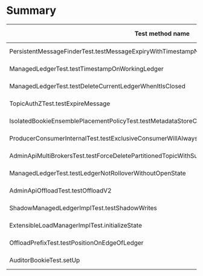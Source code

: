 # Summary

Test method name | Failures | Report | Search issues | Create issue | Fixed by |
---------------- | -------- | ------ | ------------- | ------------ | -------- |
PersistentMessageFinderTest.testMessageExpiryWithTimestampNonRecoverableException | 4 | [Report](./org.apache.pulsar.broker.service.PersistentMessageFinderTest.testMessageExpiryWithTimestampNonRecoverableException.md) | [Issues](https://github.com/apache/pulsar/issues?q=PersistentMessageFinderTest%20testMessageExpiryWithTimestampNonRecoverableException) | [Create issue](https://github.com/apache/pulsar/issues/new?labels=area/test,type/flaky-tests&title=Flaky-test%3A+PersistentMessageFinderTest.testMessageExpiryWithTimestampNonRecoverableException&body=%0A%23%23%23+Search+before+asking%0A%0A-+%5BX%5D+I+searched+in+the+%5Bissues%5D%28https%3A%2F%2Fgithub.com%2Fapache%2Fpulsar%2Fissues%29+and+found+nothing+similar.%0A%0A%23%23%23+Example+failures%0A%0A-+%5B2024-04-04T06%3A22%3A34.2691875Z%5D%28https%3A%2F%2Fgithub.com%2Fapache%2Fpulsar%2Factions%2Fruns%2F8549984564%2Fjob%2F23426500684%23step%3A11%3A771%29+%0A-+%5B2024-04-02T06%3A21%3A21.8183053Z%5D%28https%3A%2F%2Fgithub.com%2Fapache%2Fpulsar%2Factions%2Fruns%2F8518135528%2Fjob%2F23330069322%23step%3A11%3A771%29+%0A-+%5B2024-03-30T06%3A21%3A36.9466604Z%5D%28https%3A%2F%2Fgithub.com%2Fapache%2Fpulsar%2Factions%2Fruns%2F8488793612%2Fjob%2F23258342655%23step%3A11%3A771%29+%0A%0A%0A%23%23%23+Exception+stacktrace%0A%0A%60%60%60%0Ajava.lang.AssertionError%3A+expected+%5B5%5D+but+found+%5B6%5D%0A%09at+org.testng.Assert.fail%28Assert.java%3A110%29%0A%09at+org.testng.Assert.failNotEquals%28Assert.java%3A1577%29%0A%09at+org.testng.Assert.assertEqualsImpl%28Assert.java%3A149%29%0A%09at+org.testng.Assert.assertEquals%28Assert.java%3A131%29%0A%09at+org.testng.Assert.assertEquals%28Assert.java%3A1418%29%0A%09at+org.testng.Assert.assertEquals%28Assert.java%3A1382%29%0A%09at+org.testng.Assert.assertEquals%28Assert.java%3A1428%29%0A%09at+org.apache.pulsar.broker.service.PersistentMessageFinderTest.testMessageExpiryWithTimestampNonRecoverableException%28PersistentMessageFinderTest.java%3A409%29%0A%09at+java.base%2Fjdk.internal.reflect.DirectMethodHandleAccessor.invoke%28DirectMethodHandleAccessor.java%3A103%29%0A%09at+java.base%2Fjava.lang.reflect.Method.invoke%28Method.java%3A580%29%0A%09at+org.testng.internal.invokers.MethodInvocationHelper.invokeMethod%28MethodInvocationHelper.java%3A139%29%0A%09at+org.testng.internal.invokers.InvokeMethodRunnable.runOne%28InvokeMethodRunnable.java%3A47%29%0A%09at+org.testng.internal.invokers.InvokeMethodRunnable.call%28InvokeMethodRunnable.java%3A76%29%0A%09at+org.testng.internal.invokers.InvokeMethodRunnable.call%28InvokeMethodRunnable.java%3A11%29%0A%09at+java.base%2Fjava.util.concurrent.FutureTask.run%28FutureTask.java%3A317%29%0A%09at+java.base%2Fjava.util.concurrent.ThreadPoolExecutor.runWorker%28ThreadPoolExecutor.java%3A1144%29%0A%09at+java.base%2Fjava.util.concurrent.ThreadPoolExecutor%24Worker.run%28ThreadPoolExecutor.java%3A642%29%0A%09at+java.base%2Fjava.lang.Thread.run%28Thread.java%3A1583%29%0A%60%60%60%0A%0A%0A%23%23%23+Are+you+willing+to+submit+a+PR%3F%0A%0A-+%5B+%5D+I%27m+willing+to+submit+a+PR%21%0A) | |
ManagedLedgerTest.testTimestampOnWorkingLedger | 1 | [Report](./org.apache.bookkeeper.mledger.impl.ManagedLedgerTest.testTimestampOnWorkingLedger.md) | [Issues](https://github.com/apache/pulsar/issues?q=ManagedLedgerTest%20testTimestampOnWorkingLedger) | [Create issue](https://github.com/apache/pulsar/issues/new?labels=area/test,type/flaky-tests&title=Flaky-test%3A+ManagedLedgerTest.testTimestampOnWorkingLedger&body=%0A%23%23%23+Search+before+asking%0A%0A-+%5BX%5D+I+searched+in+the+%5Bissues%5D%28https%3A%2F%2Fgithub.com%2Fapache%2Fpulsar%2Fissues%29+and+found+nothing+similar.%0A%0A%23%23%23+Example+failures%0A%0A-+%5B2024-03-31T12%3A47%3A05.5836051Z%5D%28https%3A%2F%2Fgithub.com%2Fapache%2Fpulsar%2Factions%2Fruns%2F8498023953%2Fjob%2F23277488610%23step%3A11%3A111%29+%0A%0A%0A%23%23%23+Exception+stacktrace%0A%0A%60%60%60%0Ajava.lang.AssertionError%3A+well+closed+LedgerInfo+should+set+a+timestamp+%3E+0+expected+%5Btrue%5D+but+found+%5Bfalse%5D%0A%09at+org.testng.Assert.fail%28Assert.java%3A110%29%0A%09at+org.testng.Assert.failNotEquals%28Assert.java%3A1577%29%0A%09at+org.testng.Assert.assertTrue%28Assert.java%3A56%29%0A%09at+org.apache.bookkeeper.mledger.impl.ManagedLedgerTest.testTimestampOnWorkingLedger%28ManagedLedgerTest.java%3A2486%29%0A%09at+java.base%2Fjdk.internal.reflect.NativeMethodAccessorImpl.invoke0%28Native+Method%29%0A%09at+java.base%2Fjdk.internal.reflect.NativeMethodAccessorImpl.invoke%28NativeMethodAccessorImpl.java%3A77%29%0A%09at+java.base%2Fjdk.internal.reflect.DelegatingMethodAccessorImpl.invoke%28DelegatingMethodAccessorImpl.java%3A43%29%0A%09at+java.base%2Fjava.lang.reflect.Method.invoke%28Method.java%3A568%29%0A%09at+org.testng.internal.invokers.MethodInvocationHelper.invokeMethod%28MethodInvocationHelper.java%3A139%29%0A%09at+org.testng.internal.invokers.InvokeMethodRunnable.runOne%28InvokeMethodRunnable.java%3A47%29%0A%09at+org.testng.internal.invokers.InvokeMethodRunnable.call%28InvokeMethodRunnable.java%3A76%29%0A%09at+org.testng.internal.invokers.InvokeMethodRunnable.call%28InvokeMethodRunnable.java%3A11%29%0A%09at+java.base%2Fjava.util.concurrent.FutureTask.run%28FutureTask.java%3A264%29%0A%09at+java.base%2Fjava.util.concurrent.ThreadPoolExecutor.runWorker%28ThreadPoolExecutor.java%3A1136%29%0A%09at+java.base%2Fjava.util.concurrent.ThreadPoolExecutor%24Worker.run%28ThreadPoolExecutor.java%3A635%29%0A%09at+java.base%2Fjava.lang.Thread.run%28Thread.java%3A840%29%0A%60%60%60%0A%0A%0A%23%23%23+Are+you+willing+to+submit+a+PR%3F%0A%0A-+%5B+%5D+I%27m+willing+to+submit+a+PR%21%0A) | |
ManagedLedgerTest.testDeleteCurrentLedgerWhenItIsClosed | 1 | [Report](./org.apache.bookkeeper.mledger.impl.ManagedLedgerTest.testDeleteCurrentLedgerWhenItIsClosed.md) | [Issues](https://github.com/apache/pulsar/issues?q=ManagedLedgerTest%20testDeleteCurrentLedgerWhenItIsClosed) | [Create issue](https://github.com/apache/pulsar/issues/new?labels=area/test,type/flaky-tests&title=Flaky-test%3A+ManagedLedgerTest.testDeleteCurrentLedgerWhenItIsClosed&body=%0A%23%23%23+Search+before+asking%0A%0A-+%5BX%5D+I+searched+in+the+%5Bissues%5D%28https%3A%2F%2Fgithub.com%2Fapache%2Fpulsar%2Fissues%29+and+found+nothing+similar.%0A%0A%23%23%23+Example+failures%0A%0A-+%5B2024-04-04T06%3A35%3A44.9708339Z%5D%28https%3A%2F%2Fgithub.com%2Fapache%2Fpulsar%2Factions%2Fruns%2F8549984564%2Fjob%2F23426500397%23step%3A11%3A92%29+%0A%0A%0A%23%23%23+Exception+stacktrace%0A%0A%60%60%60%0Aorg.awaitility.core.ConditionTimeoutException%3A+Assertion+condition+expected+%5B1%5D+but+found+%5B2%5D+within+10+seconds.%0A%09at+org.awaitility.core.ConditionAwaiter.await%28ConditionAwaiter.java%3A167%29%0A%09at+org.awaitility.core.AssertionCondition.await%28AssertionCondition.java%3A119%29%0A%09at+org.awaitility.core.AssertionCondition.await%28AssertionCondition.java%3A31%29%0A%09at+org.awaitility.core.ConditionFactory.until%28ConditionFactory.java%3A985%29%0A%09at+org.awaitility.core.ConditionFactory.untilAsserted%28ConditionFactory.java%3A769%29%0A%09at+org.apache.bookkeeper.mledger.impl.ManagedLedgerTest.testDeleteCurrentLedgerWhenItIsClosed%28ManagedLedgerTest.java%3A4317%29%0A%09at+java.base%2Fjdk.internal.reflect.DirectMethodHandleAccessor.invoke%28DirectMethodHandleAccessor.java%3A103%29%0A%09at+java.base%2Fjava.lang.reflect.Method.invoke%28Method.java%3A580%29%0A%09at+org.testng.internal.invokers.MethodInvocationHelper.invokeMethod%28MethodInvocationHelper.java%3A139%29%0A%09at+org.testng.internal.invokers.InvokeMethodRunnable.runOne%28InvokeMethodRunnable.java%3A47%29%0A%09at+org.testng.internal.invokers.InvokeMethodRunnable.call%28InvokeMethodRunnable.java%3A76%29%0A%09at+org.testng.internal.invokers.InvokeMethodRunnable.call%28InvokeMethodRunnable.java%3A11%29%0A%09at+java.base%2Fjava.util.concurrent.FutureTask.run%28FutureTask.java%3A317%29%0A%09at+java.base%2Fjava.util.concurrent.ThreadPoolExecutor.runWorker%28ThreadPoolExecutor.java%3A1144%29%0A%09at+java.base%2Fjava.util.concurrent.ThreadPoolExecutor%24Worker.run%28ThreadPoolExecutor.java%3A642%29%0A%09at+java.base%2Fjava.lang.Thread.run%28Thread.java%3A1583%29%0ACaused+by%3A+java.lang.AssertionError%3A+expected+%5B1%5D+but+found+%5B2%5D%0A%09at+org.testng.Assert.fail%28Assert.java%3A110%29%0A%09at+org.testng.Assert.failNotEquals%28Assert.java%3A1577%29%0A%09at+org.testng.Assert.assertEqualsImpl%28Assert.java%3A149%29%0A%09at+org.testng.Assert.assertEquals%28Assert.java%3A131%29%0A%09at+org.testng.Assert.assertEquals%28Assert.java%3A1418%29%0A%09at+org.testng.Assert.assertEquals%28Assert.java%3A1382%29%0A%09at+org.testng.Assert.assertEquals%28Assert.java%3A1428%29%0A%09at+org.apache.bookkeeper.mledger.impl.ManagedLedgerTest.lambda%24testDeleteCurrentLedgerWhenItIsClosed%2451%28ManagedLedgerTest.java%3A4319%29%0A%09at+org.awaitility.core.AssertionCondition.lambda%24new%240%28AssertionCondition.java%3A53%29%0A%09at+org.awaitility.core.ConditionAwaiter%24ConditionPoller.call%28ConditionAwaiter.java%3A248%29%0A%09at+org.awaitility.core.ConditionAwaiter%24ConditionPoller.call%28ConditionAwaiter.java%3A235%29%0A%09...+4+more%0A%60%60%60%0A%0A%0A%23%23%23+Are+you+willing+to+submit+a+PR%3F%0A%0A-+%5B+%5D+I%27m+willing+to+submit+a+PR%21%0A) | |
TopicAuthZTest.testExpireMessage | 1 | [Report](./org.apache.pulsar.broker.admin.TopicAuthZTest.testExpireMessage.md) | [Issues](https://github.com/apache/pulsar/issues?q=TopicAuthZTest%20testExpireMessage) | [Create issue](https://github.com/apache/pulsar/issues/new?labels=area/test,type/flaky-tests&title=Flaky-test%3A+TopicAuthZTest.testExpireMessage&body=%0A%23%23%23+Search+before+asking%0A%0A-+%5BX%5D+I+searched+in+the+%5Bissues%5D%28https%3A%2F%2Fgithub.com%2Fapache%2Fpulsar%2Fissues%29+and+found+nothing+similar.%0A%0A%23%23%23+Example+failures%0A%0A-+%5B2024-04-04T06%3A16%3A51.6352356Z%5D%28https%3A%2F%2Fgithub.com%2Fapache%2Fpulsar%2Factions%2Fruns%2F8549984564%2Fjob%2F23426500965%23step%3A11%3A797%29+%0A%0A%0A%23%23%23+Exception+stacktrace%0A%0A%60%60%60%0Aorg.apache.pulsar.client.admin.PulsarAdminException%24ConflictException%3A+Expire+message+by+timestamp+not+issued+on+topic+persistent%3A%2F%2Fpublic%2Fdefault%2F7cea6997-c676-46bb-9b21-9892d7ade56f-partition-0+for+subscription+test-sub+due+to+ongoing+message+expiration+not+finished+or+subscription+almost+catch++up.+If+it%27s+performed+on+a+partitioned+topic+operation+might+succeeded+on+other+partitions%2C+please+check+stats+of+individual+partition.%0A%09at+org.apache.pulsar.client.admin.PulsarAdminException.wrap%28PulsarAdminException.java%3A252%29%0A%09at+org.apache.pulsar.client.admin.internal.BaseResource.sync%28BaseResource.java%3A352%29%0A%09at+org.apache.pulsar.client.admin.internal.TopicsImpl.expireMessages%28TopicsImpl.java%3A828%29%0A%09at+org.apache.pulsar.broker.admin.TopicAuthZTest.testExpireMessage%28TopicAuthZTest.java%3A1019%29%0A%09at+java.base%2Fjdk.internal.reflect.DirectMethodHandleAccessor.invoke%28DirectMethodHandleAccessor.java%3A103%29%0A%09at+java.base%2Fjava.lang.reflect.Method.invoke%28Method.java%3A580%29%0A%09at+org.testng.internal.invokers.MethodInvocationHelper.invokeMethod%28MethodInvocationHelper.java%3A139%29%0A%09at+org.testng.internal.invokers.InvokeMethodRunnable.runOne%28InvokeMethodRunnable.java%3A47%29%0A%09at+org.testng.internal.invokers.InvokeMethodRunnable.call%28InvokeMethodRunnable.java%3A76%29%0A%09at+org.testng.internal.invokers.InvokeMethodRunnable.call%28InvokeMethodRunnable.java%3A11%29%0A%09at+java.base%2Fjava.util.concurrent.FutureTask.run%28FutureTask.java%3A317%29%0A%09at+java.base%2Fjava.util.concurrent.ThreadPoolExecutor.runWorker%28ThreadPoolExecutor.java%3A1144%29%0A%09at+java.base%2Fjava.util.concurrent.ThreadPoolExecutor%24Worker.run%28ThreadPoolExecutor.java%3A642%29%0A%09at+java.base%2Fjava.lang.Thread.run%28Thread.java%3A1583%29%0A%09Suppressed%3A+org.apache.pulsar.client.admin.PulsarAdminException%24ConflictException%3A+Expire+message+by+timestamp+not+issued+on+topic+persistent%3A%2F%2Fpublic%2Fdefault%2F7cea6997-c676-46bb-9b21-9892d7ade56f-partition-0+for+subscription+test-sub+due+to+ongoing+message+expiration+not+finished+or+subscription+almost+catch++up.+If+it%27s+performed+on+a+partitioned+topic+operation+might+succeeded+on+other+partitions%2C+please+check+stats+of+individual+partition.%0A%09%09at+org.apache.pulsar.client.admin.internal.BaseResource.getApiException%28BaseResource.java%3A287%29%0A%09%09at+org.apache.pulsar.client.admin.internal.BaseResource%242.failed%28BaseResource.java%3A168%29%0A%09%09at+org.glassfish.jersey.client.JerseyInvocation%241.failed%28JerseyInvocation.java%3A882%29%0A%09%09at+org.glassfish.jersey.client.JerseyInvocation%241.completed%28JerseyInvocation.java%3A863%29%0A%09%09at+org.glassfish.jersey.client.ClientRuntime.processResponse%28ClientRuntime.java%3A232%29%0A%09%09at+org.glassfish.jersey.client.ClientRuntime.access%24200%28ClientRuntime.java%3A62%29%0A%09%09at+org.glassfish.jersey.client.ClientRuntime%242.lambda%24response%240%28ClientRuntime.java%3A176%29%0A%09%09at+org.glassfish.jersey.internal.Errors%241.call%28Errors.java%3A248%29%0A%09%09at+org.glassfish.jersey.internal.Errors%241.call%28Errors.java%3A244%29%0A%09%09at+org.glassfish.jersey.internal.Errors.process%28Errors.java%3A292%29%0A%09%09at+org.glassfish.jersey.internal.Errors.process%28Errors.java%3A274%29%0A%09%09at+org.glassfish.jersey.internal.Errors.process%28Errors.java%3A244%29%0A%09%09at+org.glassfish.jersey.process.internal.RequestScope.runInScope%28RequestScope.java%3A288%29%0A%09%09at+org.glassfish.jersey.client.ClientRuntime%242.response%28ClientRuntime.java%3A176%29%0A%60%60%60%0A%0A%0A%23%23%23+Are+you+willing+to+submit+a+PR%3F%0A%0A-+%5B+%5D+I%27m+willing+to+submit+a+PR%21%0A) | |
IsolatedBookieEnsemblePlacementPolicyTest.testMetadataStoreCases | 1 | [Report](./org.apache.pulsar.bookie.rackawareness.IsolatedBookieEnsemblePlacementPolicyTest.testMetadataStoreCases.md) | [Issues](https://github.com/apache/pulsar/issues?q=IsolatedBookieEnsemblePlacementPolicyTest%20testMetadataStoreCases) | [Create issue](https://github.com/apache/pulsar/issues/new?labels=area/test,type/flaky-tests&title=Flaky-test%3A+IsolatedBookieEnsemblePlacementPolicyTest.testMetadataStoreCases&body=%0A%23%23%23+Search+before+asking%0A%0A-+%5BX%5D+I+searched+in+the+%5Bissues%5D%28https%3A%2F%2Fgithub.com%2Fapache%2Fpulsar%2Fissues%29+and+found+nothing+similar.%0A%0A%23%23%23+Example+failures%0A%0A-+%5B2024-03-30T06%3A19%3A38.8106228Z%5D%28https%3A%2F%2Fgithub.com%2Fapache%2Fpulsar%2Factions%2Fruns%2F8488793612%2Fjob%2F23258342470%23step%3A11%3A3477%29+%0A%0A%0A%23%23%23+Exception+stacktrace%0A%0A%60%60%60%0Ajava.lang.AssertionError%3A+expected+%5Btrue%5D+but+found+%5Bfalse%5D%0A%09at+org.testng.Assert.fail%28Assert.java%3A110%29%0A%09at+org.testng.Assert.failNotEquals%28Assert.java%3A1577%29%0A%09at+org.testng.Assert.assertTrue%28Assert.java%3A56%29%0A%09at+org.testng.Assert.assertTrue%28Assert.java%3A66%29%0A%09at+org.apache.pulsar.bookie.rackawareness.IsolatedBookieEnsemblePlacementPolicyTest.testMetadataStoreCases%28IsolatedBookieEnsemblePlacementPolicyTest.java%3A229%29%0A%09at+java.base%2Fjdk.internal.reflect.DirectMethodHandleAccessor.invoke%28DirectMethodHandleAccessor.java%3A103%29%0A%09at+java.base%2Fjava.lang.reflect.Method.invoke%28Method.java%3A580%29%0A%09at+org.testng.internal.invokers.MethodInvocationHelper.invokeMethod%28MethodInvocationHelper.java%3A139%29%0A%09at+org.testng.internal.invokers.InvokeMethodRunnable.runOne%28InvokeMethodRunnable.java%3A47%29%0A%09at+org.testng.internal.invokers.InvokeMethodRunnable.call%28InvokeMethodRunnable.java%3A76%29%0A%09at+org.testng.internal.invokers.InvokeMethodRunnable.call%28InvokeMethodRunnable.java%3A11%29%0A%09at+java.base%2Fjava.util.concurrent.FutureTask.run%28FutureTask.java%3A317%29%0A%09at+java.base%2Fjava.util.concurrent.ThreadPoolExecutor.runWorker%28ThreadPoolExecutor.java%3A1144%29%0A%09at+java.base%2Fjava.util.concurrent.ThreadPoolExecutor%24Worker.run%28ThreadPoolExecutor.java%3A642%29%0A%09at+java.base%2Fjava.lang.Thread.run%28Thread.java%3A1583%29%0A%60%60%60%0A%0A%0A%23%23%23+Are+you+willing+to+submit+a+PR%3F%0A%0A-+%5B+%5D+I%27m+willing+to+submit+a+PR%21%0A) | |
ProducerConsumerInternalTest.testExclusiveConsumerWillAlwaysRetryEvenIfReceivedConsumerBusyError | 1 | [Report](./org.apache.pulsar.client.impl.ProducerConsumerInternalTest.testExclusiveConsumerWillAlwaysRetryEvenIfReceivedConsumerBusyError.md) | [Issues](https://github.com/apache/pulsar/issues?q=ProducerConsumerInternalTest%20testExclusiveConsumerWillAlwaysRetryEvenIfReceivedConsumerBusyError) | [Create issue](https://github.com/apache/pulsar/issues/new?labels=area/test,type/flaky-tests&title=Flaky-test%3A+ProducerConsumerInternalTest.testExclusiveConsumerWillAlwaysRetryEvenIfReceivedConsumerBusyError&body=%0A%23%23%23+Search+before+asking%0A%0A-+%5BX%5D+I+searched+in+the+%5Bissues%5D%28https%3A%2F%2Fgithub.com%2Fapache%2Fpulsar%2Fissues%29+and+found+nothing+similar.%0A%0A%23%23%23+Example+failures%0A%0A-+%5B2024-04-01T12%3A34%3A20.9554476Z%5D%28https%3A%2F%2Fgithub.com%2Fapache%2Fpulsar%2Factions%2Fruns%2F8507839105%2Fjob%2F23300726996%23step%3A11%3A1417%29+%0A%0A%0A%23%23%23+Exception+stacktrace%0A%0A%60%60%60%0Aorg.awaitility.core.ConditionTimeoutException%3A+Assertion+condition+defined+as+a+org.apache.pulsar.client.impl.ProducerConsumerInternalTest+expected+%5BReady%5D+but+found+%5BConnecting%5D+within+10+seconds.%0A%09at+org.awaitility.core.ConditionAwaiter.await%28ConditionAwaiter.java%3A167%29%0A%09at+org.awaitility.core.AssertionCondition.await%28AssertionCondition.java%3A119%29%0A%09at+org.awaitility.core.AssertionCondition.await%28AssertionCondition.java%3A31%29%0A%09at+org.awaitility.core.ConditionFactory.until%28ConditionFactory.java%3A985%29%0A%09at+org.awaitility.core.ConditionFactory.untilAsserted%28ConditionFactory.java%3A769%29%0A%09at+org.apache.pulsar.client.impl.ProducerConsumerInternalTest.testExclusiveConsumerWillAlwaysRetryEvenIfReceivedConsumerBusyError%28ProducerConsumerInternalTest.java%3A153%29%0A%09at+java.base%2Fjdk.internal.reflect.NativeMethodAccessorImpl.invoke0%28Native+Method%29%0A%09at+java.base%2Fjdk.internal.reflect.NativeMethodAccessorImpl.invoke%28NativeMethodAccessorImpl.java%3A77%29%0A%09at+java.base%2Fjdk.internal.reflect.DelegatingMethodAccessorImpl.invoke%28DelegatingMethodAccessorImpl.java%3A43%29%0A%09at+java.base%2Fjava.lang.reflect.Method.invoke%28Method.java%3A568%29%0A%09at+org.testng.internal.invokers.MethodInvocationHelper.invokeMethod%28MethodInvocationHelper.java%3A139%29%0A%09at+org.testng.internal.invokers.InvokeMethodRunnable.runOne%28InvokeMethodRunnable.java%3A47%29%0A%09at+org.testng.internal.invokers.InvokeMethodRunnable.call%28InvokeMethodRunnable.java%3A76%29%0A%09at+org.testng.internal.invokers.InvokeMethodRunnable.call%28InvokeMethodRunnable.java%3A11%29%0A%09at+java.base%2Fjava.util.concurrent.FutureTask.run%28FutureTask.java%3A264%29%0A%09at+java.base%2Fjava.util.concurrent.ThreadPoolExecutor.runWorker%28ThreadPoolExecutor.java%3A1136%29%0A%09at+java.base%2Fjava.util.concurrent.ThreadPoolExecutor%24Worker.run%28ThreadPoolExecutor.java%3A635%29%0A%09at+java.base%2Fjava.lang.Thread.run%28Thread.java%3A840%29%0ACaused+by%3A+java.lang.AssertionError%3A+expected+%5BReady%5D+but+found+%5BConnecting%5D%0A%09at+org.testng.Assert.fail%28Assert.java%3A110%29%0A%09at+org.testng.Assert.failNotEquals%28Assert.java%3A1577%29%0A%09at+org.testng.Assert.assertEqualsImpl%28Assert.java%3A149%29%0A%09at+org.testng.Assert.assertEquals%28Assert.java%3A131%29%0A%09at+org.testng.Assert.assertEquals%28Assert.java%3A643%29%0A%09at+org.apache.pulsar.client.impl.ProducerConsumerInternalTest.lambda%24testExclusiveConsumerWillAlwaysRetryEvenIfReceivedConsumerBusyError%244%28ProducerConsumerInternalTest.java%3A154%29%0A%09at+org.awaitility.core.AssertionCondition.lambda%24new%240%28AssertionCondition.java%3A53%29%0A%09at+org.awaitility.core.ConditionAwaiter%24ConditionPoller.call%28ConditionAwaiter.java%3A248%29%0A%09at+org.awaitility.core.ConditionAwaiter%24ConditionPoller.call%28ConditionAwaiter.java%3A235%29%0A%09...+4+more%0A%60%60%60%0A%0A%0A%23%23%23+Are+you+willing+to+submit+a+PR%3F%0A%0A-+%5B+%5D+I%27m+willing+to+submit+a+PR%21%0A) | |
AdminApiMultiBrokersTest.testForceDeletePartitionedTopicWithSub | 1 | [Report](./org.apache.pulsar.broker.admin.AdminApiMultiBrokersTest.testForceDeletePartitionedTopicWithSub.md) | [Issues](https://github.com/apache/pulsar/issues?q=AdminApiMultiBrokersTest%20testForceDeletePartitionedTopicWithSub) | [Create issue](https://github.com/apache/pulsar/issues/new?labels=area/test,type/flaky-tests&title=Flaky-test%3A+AdminApiMultiBrokersTest.testForceDeletePartitionedTopicWithSub&body=%0A%23%23%23+Search+before+asking%0A%0A-+%5BX%5D+I+searched+in+the+%5Bissues%5D%28https%3A%2F%2Fgithub.com%2Fapache%2Fpulsar%2Fissues%29+and+found+nothing+similar.%0A%0A%23%23%23+Example+failures%0A%0A-+%5B2024-03-30T12%3A21%3A15.1518446Z%5D%28https%3A%2F%2Fgithub.com%2Fapache%2Fpulsar%2Factions%2Fruns%2F8490597203%2Fjob%2F23261977280%23step%3A10%3A1066%29+%0A%0A%0A%23%23%23+Exception+stacktrace%0A%0A%60%60%60%0Ajava.util.concurrent.ExecutionException%3A+org.apache.pulsar.client.admin.PulsarAdminException%24ConflictException%3A+This+topic+already+exists%0A%09at+java.base%2Fjava.util.concurrent.CompletableFuture.reportGet%28CompletableFuture.java%3A396%29%0A%09at+java.base%2Fjava.util.concurrent.CompletableFuture.get%28CompletableFuture.java%3A2073%29%0A%09at+org.apache.pulsar.broker.admin.AdminApiMultiBrokersTest.testForceDeletePartitionedTopicWithSub%28AdminApiMultiBrokersTest.java%3A208%29%0A%09at+java.base%2Fjdk.internal.reflect.NativeMethodAccessorImpl.invoke0%28Native+Method%29%0A%09at+java.base%2Fjdk.internal.reflect.NativeMethodAccessorImpl.invoke%28NativeMethodAccessorImpl.java%3A77%29%0A%09at+java.base%2Fjdk.internal.reflect.DelegatingMethodAccessorImpl.invoke%28DelegatingMethodAccessorImpl.java%3A43%29%0A%09at+java.base%2Fjava.lang.reflect.Method.invoke%28Method.java%3A568%29%0A%09at+org.testng.internal.invokers.MethodInvocationHelper.invokeMethod%28MethodInvocationHelper.java%3A139%29%0A%09at+org.testng.internal.invokers.InvokeMethodRunnable.runOne%28InvokeMethodRunnable.java%3A47%29%0A%09at+org.testng.internal.invokers.InvokeMethodRunnable.call%28InvokeMethodRunnable.java%3A76%29%0A%09at+org.testng.internal.invokers.InvokeMethodRunnable.call%28InvokeMethodRunnable.java%3A11%29%0A%09at+java.base%2Fjava.util.concurrent.FutureTask.run%28FutureTask.java%3A264%29%0A%09at+java.base%2Fjava.util.concurrent.ThreadPoolExecutor.runWorker%28ThreadPoolExecutor.java%3A1136%29%0A%09at+java.base%2Fjava.util.concurrent.ThreadPoolExecutor%24Worker.run%28ThreadPoolExecutor.java%3A635%29%0A%09at+java.base%2Fjava.lang.Thread.run%28Thread.java%3A840%29%0ACaused+by%3A+org.apache.pulsar.client.admin.PulsarAdminException%24ConflictException%3A+This+topic+already+exists%0A%09at+org.apache.pulsar.client.admin.internal.BaseResource.getApiException%28BaseResource.java%3A287%29%0A%09at+org.apache.pulsar.client.admin.internal.BaseResource%241.failed%28BaseResource.java%3A136%29%0A%09at+org.glassfish.jersey.client.JerseyInvocation%241.failed%28JerseyInvocation.java%3A882%29%0A%09at+org.glassfish.jersey.client.JerseyInvocation%241.completed%28JerseyInvocation.java%3A863%29%0A%09at+org.glassfish.jersey.client.ClientRuntime.processResponse%28ClientRuntime.java%3A232%29%0A%09at+org.glassfish.jersey.client.ClientRuntime.access%24200%28ClientRuntime.java%3A62%29%0A%09at+org.glassfish.jersey.client.ClientRuntime%242.lambda%24response%240%28ClientRuntime.java%3A176%29%0A%09at+org.glassfish.jersey.internal.Errors%241.call%28Errors.java%3A248%29%0A%09at+org.glassfish.jersey.internal.Errors%241.call%28Errors.java%3A244%29%0A%09at+org.glassfish.jersey.internal.Errors.process%28Errors.java%3A292%29%0A%09at+org.glassfish.jersey.internal.Errors.process%28Errors.java%3A274%29%0A%09at+org.glassfish.jersey.internal.Errors.process%28Errors.java%3A244%29%0A%09at+org.glassfish.jersey.process.internal.RequestScope.runInScope%28RequestScope.java%3A288%29%0A%60%60%60%0A%0A%0A%23%23%23+Are+you+willing+to+submit+a+PR%3F%0A%0A-+%5B+%5D+I%27m+willing+to+submit+a+PR%21%0A) | |
ManagedLedgerTest.testLedgerNotRolloverWithoutOpenState | 1 | [Report](./org.apache.bookkeeper.mledger.impl.ManagedLedgerTest.testLedgerNotRolloverWithoutOpenState.md) | [Issues](https://github.com/apache/pulsar/issues?q=ManagedLedgerTest%20testLedgerNotRolloverWithoutOpenState) | [Create issue](https://github.com/apache/pulsar/issues/new?labels=area/test,type/flaky-tests&title=Flaky-test%3A+ManagedLedgerTest.testLedgerNotRolloverWithoutOpenState&body=%0A%23%23%23+Search+before+asking%0A%0A-+%5BX%5D+I+searched+in+the+%5Bissues%5D%28https%3A%2F%2Fgithub.com%2Fapache%2Fpulsar%2Fissues%29+and+found+nothing+similar.%0A%0A%23%23%23+Example+failures%0A%0A-+%5B2024-04-03T12%3A45%3A47.8267706Z%5D%28https%3A%2F%2Fgithub.com%2Fapache%2Fpulsar%2Factions%2Fruns%2F8538395481%2Fjob%2F23391495029%23step%3A11%3A11492%29+%0A%0A%0A%23%23%23+Exception+stacktrace%0A%0A%60%60%60%0Aorg.awaitility.core.ConditionTimeoutException%3A+Condition+with+org.apache.bookkeeper.mledger.impl.ManagedLedgerTest+was+not+fulfilled+within+10+seconds.%0A%09at+org.awaitility.core.ConditionAwaiter.await%28ConditionAwaiter.java%3A167%29%0A%09at+org.awaitility.core.CallableCondition.await%28CallableCondition.java%3A78%29%0A%09at+org.awaitility.core.CallableCondition.await%28CallableCondition.java%3A26%29%0A%09at+org.awaitility.core.ConditionFactory.until%28ConditionFactory.java%3A985%29%0A%09at+org.awaitility.core.ConditionFactory.until%28ConditionFactory.java%3A954%29%0A%09at+org.apache.bookkeeper.mledger.impl.ManagedLedgerTest.testLedgerNotRolloverWithoutOpenState%28ManagedLedgerTest.java%3A3545%29%0A%09at+java.base%2Fjdk.internal.reflect.NativeMethodAccessorImpl.invoke0%28Native+Method%29%0A%09at+java.base%2Fjdk.internal.reflect.NativeMethodAccessorImpl.invoke%28NativeMethodAccessorImpl.java%3A77%29%0A%09at+java.base%2Fjdk.internal.reflect.DelegatingMethodAccessorImpl.invoke%28DelegatingMethodAccessorImpl.java%3A43%29%0A%09at+java.base%2Fjava.lang.reflect.Method.invoke%28Method.java%3A568%29%0A%09at+org.testng.internal.invokers.MethodInvocationHelper.invokeMethod%28MethodInvocationHelper.java%3A139%29%0A%09at+org.testng.internal.invokers.InvokeMethodRunnable.runOne%28InvokeMethodRunnable.java%3A47%29%0A%09at+org.testng.internal.invokers.InvokeMethodRunnable.call%28InvokeMethodRunnable.java%3A76%29%0A%09at+org.testng.internal.invokers.InvokeMethodRunnable.call%28InvokeMethodRunnable.java%3A11%29%0A%09at+java.base%2Fjava.util.concurrent.FutureTask.run%28FutureTask.java%3A264%29%0A%09at+java.base%2Fjava.util.concurrent.ThreadPoolExecutor.runWorker%28ThreadPoolExecutor.java%3A1136%29%0A%09at+java.base%2Fjava.util.concurrent.ThreadPoolExecutor%24Worker.run%28ThreadPoolExecutor.java%3A635%29%0A%09at+java.base%2Fjava.lang.Thread.run%28Thread.java%3A840%29%0A%60%60%60%0A%0A%0A%23%23%23+Are+you+willing+to+submit+a+PR%3F%0A%0A-+%5B+%5D+I%27m+willing+to+submit+a+PR%21%0A) | |
AdminApiOffloadTest.testOffloadV2 | 1 | [Report](./org.apache.pulsar.broker.admin.AdminApiOffloadTest.testOffloadV2.md) | [Issues](https://github.com/apache/pulsar/issues?q=AdminApiOffloadTest%20testOffloadV2) | [Create issue](https://github.com/apache/pulsar/issues/new?labels=area/test,type/flaky-tests&title=Flaky-test%3A+AdminApiOffloadTest.testOffloadV2&body=%0A%23%23%23+Search+before+asking%0A%0A-+%5BX%5D+I+searched+in+the+%5Bissues%5D%28https%3A%2F%2Fgithub.com%2Fapache%2Fpulsar%2Fissues%29+and+found+nothing+similar.%0A%0A%23%23%23+Example+failures%0A%0A-+%5B2024-03-30T12%3A32%3A31.7619804Z%5D%28https%3A%2F%2Fgithub.com%2Fapache%2Fpulsar%2Factions%2Fruns%2F8490597203%2Fjob%2F23261977280%23step%3A10%3A1219%29+%0A%0A%0A%23%23%23+Exception+stacktrace%0A%0A%60%60%60%0Ajava.lang.AssertionError%3A+expected+%5BERROR%5D+but+found+%5BRUNNING%5D%0A%09at+org.testng.Assert.fail%28Assert.java%3A110%29%0A%09at+org.testng.Assert.failNotEquals%28Assert.java%3A1577%29%0A%09at+org.testng.Assert.assertEqualsImpl%28Assert.java%3A149%29%0A%09at+org.testng.Assert.assertEquals%28Assert.java%3A131%29%0A%09at+org.testng.Assert.assertEquals%28Assert.java%3A643%29%0A%09at+org.apache.pulsar.broker.admin.AdminApiOffloadTest.testOffload%28AdminApiOffloadTest.java%3A146%29%0A%09at+org.apache.pulsar.broker.admin.AdminApiOffloadTest.testOffloadV2%28AdminApiOffloadTest.java%3A174%29%0A%09at+java.base%2Fjdk.internal.reflect.NativeMethodAccessorImpl.invoke0%28Native+Method%29%0A%09at+java.base%2Fjdk.internal.reflect.NativeMethodAccessorImpl.invoke%28NativeMethodAccessorImpl.java%3A77%29%0A%09at+java.base%2Fjdk.internal.reflect.DelegatingMethodAccessorImpl.invoke%28DelegatingMethodAccessorImpl.java%3A43%29%0A%09at+java.base%2Fjava.lang.reflect.Method.invoke%28Method.java%3A568%29%0A%09at+org.testng.internal.invokers.MethodInvocationHelper.invokeMethod%28MethodInvocationHelper.java%3A139%29%0A%09at+org.testng.internal.invokers.InvokeMethodRunnable.runOne%28InvokeMethodRunnable.java%3A47%29%0A%09at+org.testng.internal.invokers.InvokeMethodRunnable.call%28InvokeMethodRunnable.java%3A76%29%0A%09at+org.testng.internal.invokers.InvokeMethodRunnable.call%28InvokeMethodRunnable.java%3A11%29%0A%09at+java.base%2Fjava.util.concurrent.FutureTask.run%28FutureTask.java%3A264%29%0A%09at+java.base%2Fjava.util.concurrent.ThreadPoolExecutor.runWorker%28ThreadPoolExecutor.java%3A1136%29%0A%09at+java.base%2Fjava.util.concurrent.ThreadPoolExecutor%24Worker.run%28ThreadPoolExecutor.java%3A635%29%0A%09at+java.base%2Fjava.lang.Thread.run%28Thread.java%3A840%29%0A%60%60%60%0A%0A%0A%23%23%23+Are+you+willing+to+submit+a+PR%3F%0A%0A-+%5B+%5D+I%27m+willing+to+submit+a+PR%21%0A) | |
ShadowManagedLedgerImplTest.testShadowWrites | 1 | [Report](./org.apache.bookkeeper.mledger.impl.ShadowManagedLedgerImplTest.testShadowWrites.md) | [Issues](https://github.com/apache/pulsar/issues?q=ShadowManagedLedgerImplTest%20testShadowWrites) | [Create issue](https://github.com/apache/pulsar/issues/new?labels=area/test,type/flaky-tests&title=Flaky-test%3A+ShadowManagedLedgerImplTest.testShadowWrites&body=%0A%23%23%23+Search+before+asking%0A%0A-+%5BX%5D+I+searched+in+the+%5Bissues%5D%28https%3A%2F%2Fgithub.com%2Fapache%2Fpulsar%2Fissues%29+and+found+nothing+similar.%0A%0A%23%23%23+Example+failures%0A%0A-+%5B2024-04-01T12%3A23%3A30.8341701Z%5D%28https%3A%2F%2Fgithub.com%2Fapache%2Fpulsar%2Factions%2Fruns%2F8507839105%2Fjob%2F23300726133%23step%3A11%3A2387%29+%0A%0A%0A%23%23%23+Exception+stacktrace%0A%0A%60%60%60%0Ajava.lang.AssertionError%3A+did+not+expect+%5B5%3A1%5D+but+found+%5B5%3A1%5D%0A%09at+org.testng.Assert.fail%28Assert.java%3A110%29%0A%09at+org.testng.Assert.failEquals%28Assert.java%3A1581%29%0A%09at+org.testng.Assert.assertNotEqualsImpl%28Assert.java%3A156%29%0A%09at+org.testng.Assert.assertNotEquals%28Assert.java%3A2197%29%0A%09at+org.testng.Assert.assertNotEquals%28Assert.java%3A2219%29%0A%09at+org.apache.bookkeeper.mledger.impl.ShadowManagedLedgerImplTest.testShadowWrites%28ShadowManagedLedgerImplTest.java%3A81%29%0A%09at+java.base%2Fjdk.internal.reflect.NativeMethodAccessorImpl.invoke0%28Native+Method%29%0A%09at+java.base%2Fjdk.internal.reflect.NativeMethodAccessorImpl.invoke%28NativeMethodAccessorImpl.java%3A77%29%0A%09at+java.base%2Fjdk.internal.reflect.DelegatingMethodAccessorImpl.invoke%28DelegatingMethodAccessorImpl.java%3A43%29%0A%09at+java.base%2Fjava.lang.reflect.Method.invoke%28Method.java%3A568%29%0A%09at+org.testng.internal.invokers.MethodInvocationHelper.invokeMethod%28MethodInvocationHelper.java%3A139%29%0A%09at+org.testng.internal.invokers.InvokeMethodRunnable.runOne%28InvokeMethodRunnable.java%3A47%29%0A%09at+org.testng.internal.invokers.InvokeMethodRunnable.call%28InvokeMethodRunnable.java%3A76%29%0A%09at+org.testng.internal.invokers.InvokeMethodRunnable.call%28InvokeMethodRunnable.java%3A11%29%0A%09at+java.base%2Fjava.util.concurrent.FutureTask.run%28FutureTask.java%3A264%29%0A%09at+java.base%2Fjava.util.concurrent.ThreadPoolExecutor.runWorker%28ThreadPoolExecutor.java%3A1136%29%0A%09at+java.base%2Fjava.util.concurrent.ThreadPoolExecutor%24Worker.run%28ThreadPoolExecutor.java%3A635%29%0A%09at+java.base%2Fjava.lang.Thread.run%28Thread.java%3A840%29%0A%60%60%60%0A%0A%0A%23%23%23+Are+you+willing+to+submit+a+PR%3F%0A%0A-+%5B+%5D+I%27m+willing+to+submit+a+PR%21%0A) | |
ExtensibleLoadManagerImplTest.initializeState | 1 | [Report](./org.apache.pulsar.broker.loadbalance.extensions.ExtensibleLoadManagerImplTest.initializeState.md) | [Issues](https://github.com/apache/pulsar/issues?q=ExtensibleLoadManagerImplTest%20initializeState) | [Create issue](https://github.com/apache/pulsar/issues/new?labels=area/test,type/flaky-tests&title=Flaky-test%3A+ExtensibleLoadManagerImplTest.initializeState&body=%0A%23%23%23+Search+before+asking%0A%0A-+%5BX%5D+I+searched+in+the+%5Bissues%5D%28https%3A%2F%2Fgithub.com%2Fapache%2Fpulsar%2Fissues%29+and+found+nothing+similar.%0A%0A%23%23%23+Example+failures%0A%0A-+%5B2024-03-31T12%3A38%3A56.4386087Z%5D%28https%3A%2F%2Fgithub.com%2Fapache%2Fpulsar%2Factions%2Fruns%2F8498023953%2Fjob%2F23277488790%23step%3A11%3A863%29+%0A%0A%0A%23%23%23+Exception+stacktrace%0A%0A%60%60%60%0Aorg.apache.pulsar.client.admin.PulsarAdminException%24ServerSideErrorException%3A%0A%0A+---+An+unexpected+error+occurred+in+the+server+---%0A%0AMessage%3A+Namespace+bundle+for+topic+%28persistent%3A%2F%2Fpublic%2Ftest%2F__change_events%29+not+served+by+this+instance%3Alocalhost%3A38935.+Please+redo+the+lookup.+Request+is+denied%3A+namespace%3Dpublic%2Ftest%0A%0AStacktrace%3A%0A%0Aorg.apache.pulsar.broker.service.BrokerServiceException%24ServiceUnitNotReadyException%3A+Namespace+bundle+for+topic+%28persistent%3A%2F%2Fpublic%2Ftest%2F__change_events%29+not+served+by+this+instance%3Alocalhost%3A38935.+Please+redo+the+lookup.+Request+is+denied%3A+namespace%3Dpublic%2Ftest%0A%09at+org.apache.pulsar.broker.service.BrokerService.lambda%24checkTopicNsOwnership%24102%28BrokerService.java%3A2189%29%0A%09at+java.base%2Fjava.util.concurrent.CompletableFuture%24UniCompose.tryFire%28CompletableFuture.java%3A1150%29%0A%09at+java.base%2Fjava.util.concurrent.CompletableFuture.postComplete%28CompletableFuture.java%3A510%29%0A%09at+java.base%2Fjava.util.concurrent.CompletableFuture.complete%28CompletableFuture.java%3A2147%29%0A%09at+org.apache.pulsar.common.naming.NamespaceBundleFactory.lambda%24doLoadBundles%242%28NamespaceBundleFactory.java%3A114%29%0A%09at+java.base%2Fjava.util.concurrent.CompletableFuture.uniAcceptNow%28CompletableFuture.java%3A757%29%0A%09at+java.base%2Fjava.util.concurrent.CompletableFuture.uniAcceptStage%28CompletableFuture.java%3A735%29%0A%09at+java.base%2Fjava.util.concurrent.CompletableFuture.thenAccept%28CompletableFuture.java%3A2182%29%0A%09at+org.apache.pulsar.common.naming.NamespaceBundleFactory.doLoadBundles%28NamespaceBundleFactory.java%3A111%29%0A%09at+org.apache.pulsar.common.naming.NamespaceBundleFactory.lambda%24handleLoadBundlesRetry%244%28NamespaceBundleFactory.java%3A143%29%0A%09at+java.base%2Fjava.util.concurrent.Executors%24RunnableAdapter.call%28Executors.java%3A539%29%0A%09at+java.base%2Fjava.util.concurrent.FutureTask.run%28FutureTask.java%3A264%29%0A%09at+java.base%2Fjava.util.concurrent.ScheduledThreadPoolExecutor%24ScheduledFutureTask.run%28ScheduledThreadPoolExecutor.java%3A304%29%0A%09at+java.base%2Fjava.util.concurrent.ThreadPoolExecutor.runWorker%28ThreadPoolExecutor.java%3A1136%29%0A%09at+java.base%2Fjava.util.concurrent.ThreadPoolExecutor%24Worker.run%28ThreadPoolExecutor.java%3A635%29%0A%09at+io.netty.util.concurrent.FastThreadLocalRunnable.run%28FastThreadLocalRunnable.java%3A30%29%0A%09at+java.base%2Fjava.lang.Thread.run%28Thread.java%3A840%29%0A%0A%09at+org.apache.pulsar.client.admin.PulsarAdminException.wrap%28PulsarAdminException.java%3A252%29%0A%09at+org.apache.pulsar.client.admin.internal.BaseResource.sync%28BaseResource.java%3A352%29%0A%09at+org.apache.pulsar.client.admin.internal.NamespacesImpl.unload%28NamespacesImpl.java%3A789%29%0A%60%60%60%0A%0A%0A%23%23%23+Are+you+willing+to+submit+a+PR%3F%0A%0A-+%5B+%5D+I%27m+willing+to+submit+a+PR%21%0A) | |
OffloadPrefixTest.testPositionOnEdgeOfLedger | 1 | [Report](./org.apache.bookkeeper.mledger.impl.OffloadPrefixTest.testPositionOnEdgeOfLedger.md) | [Issues](https://github.com/apache/pulsar/issues?q=OffloadPrefixTest%20testPositionOnEdgeOfLedger) | [Create issue](https://github.com/apache/pulsar/issues/new?labels=area/test,type/flaky-tests&title=Flaky-test%3A+OffloadPrefixTest.testPositionOnEdgeOfLedger&body=%0A%23%23%23+Search+before+asking%0A%0A-+%5BX%5D+I+searched+in+the+%5Bissues%5D%28https%3A%2F%2Fgithub.com%2Fapache%2Fpulsar%2Fissues%29+and+found+nothing+similar.%0A%0A%23%23%23+Example+failures%0A%0A-+%5B2024-04-01T12%3A23%3A37.0816298Z%5D%28https%3A%2F%2Fgithub.com%2Fapache%2Fpulsar%2Factions%2Fruns%2F8507839105%2Fjob%2F23300726133%23step%3A11%3A2438%29+%0A%0A%0A%23%23%23+Exception+stacktrace%0A%0A%60%60%60%0Ajava.lang.AssertionError%3A+expected+%5B2%5D+but+found+%5B3%5D%0A%09at+org.testng.Assert.fail%28Assert.java%3A110%29%0A%09at+org.testng.Assert.failNotEquals%28Assert.java%3A1577%29%0A%09at+org.testng.Assert.assertEqualsImpl%28Assert.java%3A149%29%0A%09at+org.testng.Assert.assertEquals%28Assert.java%3A131%29%0A%09at+org.testng.Assert.assertEquals%28Assert.java%3A1418%29%0A%09at+org.testng.Assert.assertEquals%28Assert.java%3A1382%29%0A%09at+org.testng.Assert.assertEquals%28Assert.java%3A1428%29%0A%09at+org.apache.bookkeeper.mledger.impl.OffloadPrefixTest.testPositionOnEdgeOfLedger%28OffloadPrefixTest.java%3A237%29%0A%09at+java.base%2Fjdk.internal.reflect.NativeMethodAccessorImpl.invoke0%28Native+Method%29%0A%09at+java.base%2Fjdk.internal.reflect.NativeMethodAccessorImpl.invoke%28NativeMethodAccessorImpl.java%3A77%29%0A%09at+java.base%2Fjdk.internal.reflect.DelegatingMethodAccessorImpl.invoke%28DelegatingMethodAccessorImpl.java%3A43%29%0A%09at+java.base%2Fjava.lang.reflect.Method.invoke%28Method.java%3A568%29%0A%09at+org.testng.internal.invokers.MethodInvocationHelper.invokeMethod%28MethodInvocationHelper.java%3A139%29%0A%09at+org.testng.internal.invokers.InvokeMethodRunnable.runOne%28InvokeMethodRunnable.java%3A47%29%0A%09at+org.testng.internal.invokers.InvokeMethodRunnable.call%28InvokeMethodRunnable.java%3A76%29%0A%09at+org.testng.internal.invokers.InvokeMethodRunnable.call%28InvokeMethodRunnable.java%3A11%29%0A%09at+java.base%2Fjava.util.concurrent.FutureTask.run%28FutureTask.java%3A264%29%0A%09at+java.base%2Fjava.util.concurrent.ThreadPoolExecutor.runWorker%28ThreadPoolExecutor.java%3A1136%29%0A%09at+java.base%2Fjava.util.concurrent.ThreadPoolExecutor%24Worker.run%28ThreadPoolExecutor.java%3A635%29%0A%09at+java.base%2Fjava.lang.Thread.run%28Thread.java%3A840%29%0A%60%60%60%0A%0A%0A%23%23%23+Are+you+willing+to+submit+a+PR%3F%0A%0A-+%5B+%5D+I%27m+willing+to+submit+a+PR%21%0A) | |
AuditorBookieTest.setUp | 1 | [Report](./org.apache.bookkeeper.replication.AuditorBookieTest.setUp.md) | [Issues](https://github.com/apache/pulsar/issues?q=AuditorBookieTest%20setUp) | [Create issue](https://github.com/apache/pulsar/issues/new?labels=area/test,type/flaky-tests&title=Flaky-test%3A+AuditorBookieTest.setUp&body=%0A%23%23%23+Search+before+asking%0A%0A-+%5BX%5D+I+searched+in+the+%5Bissues%5D%28https%3A%2F%2Fgithub.com%2Fapache%2Fpulsar%2Fissues%29+and+found+nothing+similar.%0A%0A%23%23%23+Example+failures%0A%0A-+%5B2024-04-04T06%3A26%3A59.2297433Z%5D%28https%3A%2F%2Fgithub.com%2Fapache%2Fpulsar%2Factions%2Fruns%2F8549984564%2Fjob%2F23426502266%23step%3A11%3A328%29+%0A%0A%0A%23%23%23+Exception+stacktrace%0A%0A%60%60%60%0Aio.netty.channel.unix.Errors%24NativeIoException%3A+bind%28..%29+failed%3A+Address+already+in+use%0A%60%60%60%0A%0A%0A%23%23%23+Are+you+willing+to+submit+a+PR%3F%0A%0A-+%5B+%5D+I%27m+willing+to+submit+a+PR%21%0A) | |
